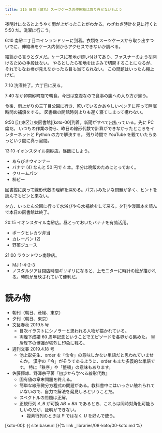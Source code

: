 ```yaml
---
title: 315 日目（晴れ）スーツケースの伸縮棒は取り外せないもよう
---
```


夜明けになるとようやく雨が上がったことがわかる。わざわざ時計を見に行くと 5:50 だ。洗濯に行こう。

6:10 南砂二丁目コインランドリーに到着。衣類をスーツケースから取り出すついでに、伸縮棒をケース内側からアクセスできないか調べる。

結論から言うとダメだ。ケースに布地が縫い付けてあり、ファスナーのような開けるための手段はない。
やるとしたら布地をはさみで切開することになるが、それでもなお棒が見えなかったら目も当てられない。
この問題はいったん棚上げだ。

7:10 洗濯終了。六丁目に戻る。

7:40 なか卯南砂町店で朝食。今日は空腹なので食事の腹への入り方が違う。

食後、雨上がりの三丁目公園に行き、乾いているかあやしいベンチに座って睡眠時間の補填をする。
図書館の開館時刻よりも遅く寝てしまって構わない。

9:50 [江東区江東図書館][koto-00]到着。新聞がすべて出払っている。先に PC 席だ。
いつもの作業の傍ら、昨日の線形代数で計算ができなかったところをインターネットと Python の力で解決する。
残り時間で YouTube を観ていたらあっという間に真っ昼間。

13:10 イオンスタイル南砂店。昼飯にしよう。
* あらびきウインナー
* バナナ (4) なんと 50 円で 4 本。半分は晩飯のためにとっておく。
* クリームパン
* 柿ピー

図書館に戻って線形代数の理解を深める。パズルみたいな問題が多く、ヒントを読んでもピンと来ない。

夕方、いったん公園に行って水浴びやら水補給をして戻る。夕刊や漫画本を読んで本日の図書館は終了。

20:15 イオンスタイル南砂店。昼とっておいたバナナを有効活用。
* ポークヒレカツ弁当
* カレーパン (2)
* 野菜ジュース

21:00 ラウンドワン南砂店。
* MJ 1-4-2-3
* ノスタルジアは閉店時間ギリギリになると、上モニターに時計の絵が描かれる。時刻が反映されていて便利だ。

# 読み物

* 朝刊（朝日、産経、東京）
* 夕刊（朝日、東京）
* 文藝春秋 2019.5 号
  * 目次イラストにシノラーと思われる人物が描かれている。
  * 両陛下成婚 60 周年記念ということでエピソードを各界から集めた。
    皇后陛下の博識が強烈に印象に残る。
* 週刊文春 2019.4.18 号
  * 池上彰先生、order を「命令」の意味しかない単語だと思われていませんか。
    漢字の「令」がそうであるように、order もまた多義的な単語です。
    特に「秩序」や「整頓」の意味もあります。
* 佐藤恒雄、野澤宗平著『初歩から学べる線形代数』
  * 固有値の章末問題を終える。
  * 簡単な線形微分方程式の問題がある。教科書中にはいっさい触れられていないので、自力で解法を発見しろということだ。
  * スペクトルの問題は正解。
  * 正規行列 $A, B$ が可換 $AB = BA$ であるとき、これらは同時対角化可能らしいのだが、証明ができない。
    * 複素行列のときは $P$ ではなく $U$ を好んで使う。

[koto-00]: {{ site.baseurl }}{% link _libraries/08-koto/00-koto.md %}
